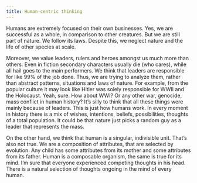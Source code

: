 ```yaml
---
title: Human-centric thinking
---
```


Humans are extremely focused on their own businesses. Yes, we are successful as a whole, in comparison to other creatures. But we are still part of nature. We follow its laws. Despite this, we neglect nature and the life of other species at scale.

Moreover, we value leaders, rulers and heroes amongst us much more than others. Even in fiction secondary characters usually die (who cares), while all hail goes to the main performers. We think that leaders are responsible for like 99% of the job done. Thus, we are trying to analyze them, rather than abstract patterns, situations and laws of nature. For example, from the popular culture it may look like Hitler was solely responsible for WWII and the Holocaust. Yeah, sure. How about WWI? Or any other war, genocide, mass conflict in human history? It’s silly to think that all these things were mainly because of leaders. This is just how humans work. In every moment in history there is a mix of wishes, intentions, beliefs, possibilities, thoughts of a total population. It could be that nature just picks a random guy as a leader that represents the mass.

On the other hand, we think that human is a singular, indivisible unit. That’s also not true. We are a composition of attributes, that are selected by evolution. Any child has some attributes from its mother and some attributes from its father. Human is a composable organism, the same is true for its mind. I’m sure that everyone experienced competing thoughts in his head. There is a natural selection of thoughts ongoing in the mind of every human.